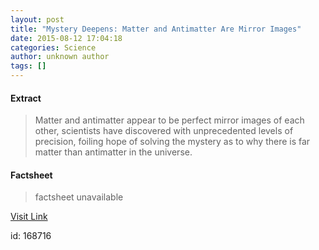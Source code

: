 ```yaml
---
layout: post
title: "Mystery Deepens: Matter and Antimatter Are Mirror Images"
date: 2015-08-12 17:04:18
categories: Science
author: unknown author
tags: []
---
```



#### Extract
>Matter and antimatter appear to be perfect mirror images of each other, scientists have discovered with unprecedented levels of precision, foiling hope of solving the mystery as to why there is far matter than antimatter in the universe. 

#### Factsheet
>factsheet unavailable

[Visit Link](http://www.livescience.com/51833-matter-and-antimatter-are-mirror-images.html)

id:  168716
